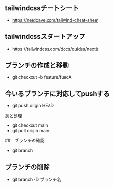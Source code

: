 ## tailwindcssチートシート
- https://nerdcave.com/tailwind-cheat-sheet

## tailwindcssスタートアップ
- https://tailwindcss.com/docs/guides/nextjs

## ブランチの作成と移動
- git checkout -b feature/funcA

## 今いるブランチに対応してpushする
- git push origin HEAD


あと処理
- git checkout main
- git pull origin main


##　ブランチの確認
- git branch

## ブランチの削除
- git branch -D ブランチ名